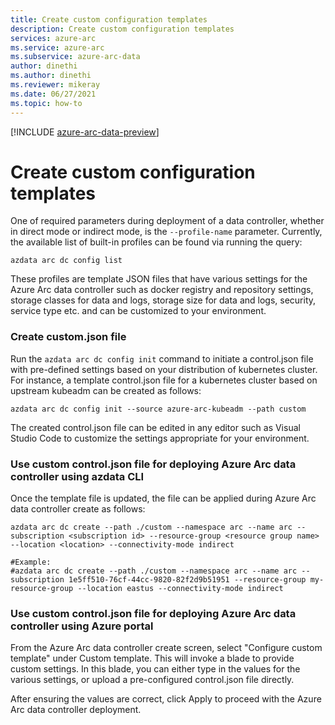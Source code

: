 ```yaml
---
title: Create custom configuration templates
description: Create custom configuration templates
services: azure-arc
ms.service: azure-arc
ms.subservice: azure-arc-data
author: dinethi
ms.author: dinethi
ms.reviewer: mikeray
ms.date: 06/27/2021
ms.topic: how-to
---
```

[!INCLUDE [azure-arc-data-preview](../../../includes/azure-arc-data-preview.md)]

# Create custom configuration templates


One of required parameters during deployment of a data controller, whether in direct mode or indirect mode, is the ```--profile-name``` parameter. Currently, the available list of built-in profiles can be found via running the query:
```
azdata arc dc config list
```
These profiles are template JSON files that have various settings for the Azure Arc data controller such as docker registry and repository settings, storage classes for data and logs, storage size for data and logs, security, service type etc. and can be customized to your environment. 

### Create custom.json file

Run the ```azdata arc dc config init``` command to initiate a control.json file with pre-defined settings based on your distribution of kubernetes cluster.
For instance, a template control.json file for a kubernetes cluster based on upstream kubeadm can be created as follows:
```
azdata arc dc config init --source azure-arc-kubeadm --path custom
```
The created control.json file can be edited in any editor such as Visual Studio Code to customize the settings appropriate for your environment.

### Use custom control.json file for deploying Azure Arc data controller using azdata CLI

Once the template file is updated, the file can be applied during Azure Arc data controller create as follows:
```
azdata arc dc create --path ./custom --namespace arc --name arc --subscription <subscription id> --resource-group <resource group name> --location <location> --connectivity-mode indirect

#Example:
#azdata arc dc create --path ./custom --namespace arc --name arc --subscription 1e5ff510-76cf-44cc-9820-82f2d9b51951 --resource-group my-resource-group --location eastus --connectivity-mode indirect
```

### Use custom control.json file for deploying Azure Arc data controller using Azure portal

From the Azure Arc data controller create screen, select "Configure custom template" under Custom template. This will invoke a blade to provide custom settings. In this blade, you can either type in the values for the various settings, or upload a pre-configured control.json file directly. 

After ensuring the values are correct, click Apply to proceed with the Azure Arc data controller deployment.





